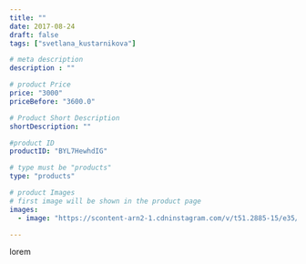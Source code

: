 ```yaml
---
title: ""
date: 2017-08-24
draft: false
tags: ["svetlana_kustarnikova"]

# meta description
description : ""

# product Price
price: "3000"
priceBefore: "3600.0"

# Product Short Description
shortDescription: ""

#product ID
productID: "BYL7HewhdIG"

# type must be "products"
type: "products"

# product Images
# first image will be shown in the product page
images:
  - image: "https://scontent-arn2-1.cdninstagram.com/v/t51.2885-15/e35/21041398_858181627692815_1027800165152456704_n.jpg?se=7&tp=1&_nc_ht=scontent-arn2-1.cdninstagram.com&_nc_cat=111&_nc_ohc=p6BKx7L6UZYAX_-GMdM&ccb=7-4&oh=55dfb6cd319d0c41f9f07dc1a96408fe&oe=60839349&ig_cache_key=MTU4ODYyMzI5MjM4NTA1NTIzOA%3D%3D.2-ccb7-4"

---
```

lorem
